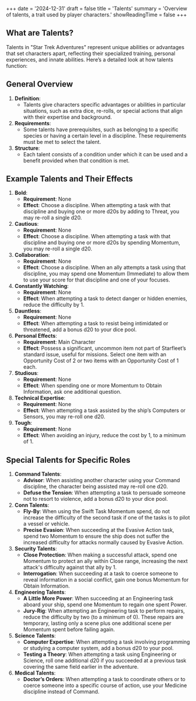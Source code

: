 +++
date = '2024-12-31'
draft = false
title = 'Talents'
summary = 'Overview of talents, a trait used by player characters.'
showReadingTime = false
+++

## What are Talents?

Talents in "Star Trek Adventures" represent unique abilities or advantages that set characters apart, reflecting their specialized training, personal experiences, and innate abilities. Here’s a detailed look at how talents function:

## General Overview

1. **Definition**:
   - Talents give characters specific advantages or abilities in particular situations, such as extra dice, re-rolls, or special actions that align with their expertise and background.
2. **Requirements**:
   - Some talents have prerequisites, such as belonging to a specific species or having a certain level in a discipline. These requirements must be met to select the talent.
3. **Structure**:
   - Each talent consists of a condition under which it can be used and a benefit provided when that condition is met.

## Example Talents and Their Effects

1. **Bold**:
   - **Requirement**: None
   - **Effect**: Choose a discipline. When attempting a task with that discipline and buying one or more d20s by adding to Threat, you may re-roll a single d20.
2. **Cautious**:
   - **Requirement**: None
   - **Effect**: Choose a discipline. When attempting a task with that discipline and buying one or more d20s by spending Momentum, you may re-roll a single d20.
3. **Collaboration**:
   - **Requirement**: None
   - **Effect**: Choose a discipline. When an ally attempts a task using that discipline, you may spend one Momentum (Immediate) to allow them to use your score for that discipline and one of your focuses.
4. **Constantly Watching**:
   - **Requirement**: None
   - **Effect**: When attempting a task to detect danger or hidden enemies, reduce the difficulty by 1.
5. **Dauntless**:
   - **Requirement**: None
   - **Effect**: When attempting a task to resist being intimidated or threatened, add a bonus d20 to your dice pool.
6. **Personal Effects**:
   - **Requirement**: Main Character
   - **Effect**: Possess a significant, uncommon item not part of Starfleet’s standard issue, useful for missions. Select one item with an Opportunity Cost of 2 or two items with an Opportunity Cost of 1 each.
7. **Studious**:
   - **Requirement**: None
   - **Effect**: When spending one or more Momentum to Obtain Information, ask one additional question.
8. **Technical Expertise**:
   - **Requirement**: None
   - **Effect**: When attempting a task assisted by the ship’s Computers or Sensors, you may re-roll one d20.
9. **Tough**:
   - **Requirement**: None
   - **Effect**: When avoiding an injury, reduce the cost by 1, to a minimum of 1.

## Special Talents for Specific Roles

1. **Command Talents**:
   - **Advisor**: When assisting another character using your Command discipline, the character being assisted may re-roll one d20.
   - **Defuse the Tension**: When attempting a task to persuade someone not to resort to violence, add a bonus d20 to your dice pool.
2. **Conn Talents**:
   - **Fly-By**: When using the Swift Task Momentum spend, do not increase the difficulty of the second task if one of the tasks is to pilot a vessel or vehicle.
   - **Precise Evasion**: When succeeding at the Evasive Action task, spend two Momentum to ensure the ship does not suffer the increased difficulty for attacks normally caused by Evasive Action.
3. **Security Talents**:
   - **Close Protection**: When making a successful attack, spend one Momentum to protect an ally within Close range, increasing the next attack's difficulty against that ally by 1.
   - **Interrogation**: When succeeding at a task to coerce someone to reveal information in a social conflict, gain one bonus Momentum for Obtain Information.
4. **Engineering Talents**:
   - **A Little More Power**: When succeeding at an Engineering task aboard your ship, spend one Momentum to regain one spent Power.
   - **Jury-Rig**: When attempting an Engineering task to perform repairs, reduce the difficulty by two (to a minimum of 0). These repairs are temporary, lasting only a scene plus one additional scene per Momentum spent before failing again.
5. **Science Talents**:
   - **Computer Expertise**: When attempting a task involving programming or studying a computer system, add a bonus d20 to your pool.
   - **Testing a Theory**: When attempting a task using Engineering or Science, roll one additional d20 if you succeeded at a previous task covering the same field earlier in the adventure.
6. **Medical Talents**:
   - **Doctor’s Orders**: When attempting a task to coordinate others or to coerce someone into a specific course of action, use your Medicine discipline instead of Command.


